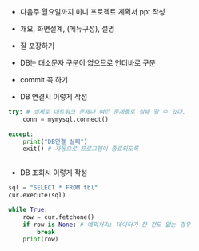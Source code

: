 

- 다음주 월요일까지 미니 프로젝트 계획서 ppt 작성
- 개요, 화면설계, (메뉴구성), 설명
- 잘 포장하기



- DB는 대소문자 구분이 없으므로 언더바로 구분
- commit 꼭 하기

- DB 연결시 이렇게 작성

```python
try: # 실제로 네트워크 문제나 여러 문제들로 실패 할 수 있다.
	conn = mymysql.connect()
	
except:
	print("DB연결 실패")
	exit() # 자동으로 프로그램이 종료되도록
    
```

- DB 조회시 이렇게 작성

```python
sql = "SELECT * FROM tbl"
cur.execute(sql)

while True:
	row = cur.fetchone()
	if row is None: # 예외처리: 데이터가 한 건도 없는 경우
		break
	print(row)
```


